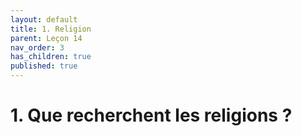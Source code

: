 ```yaml
---
layout: default
title: 1. Religion
parent: Leçon 14
nav_order: 3
has_children: true
published: true
---
```

# 1. Que recherchent les religions ?





